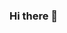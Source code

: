 ### Hi there 👋

<!--
**adiaz-banyan/adiaz-banyan** is a ✨ _special_ ✨ repository because its `README.md` (this file) appears on your GitHub profile.

Here are some ideas to get you started:

- 🔭 I’m currently on the devolpment stage of the Cianna Lighting site
- 🌱 I’m currently learning python with JTC!
- 👯 I’m looking to collaborate with many amazing people.
- 💬 Ask me about my work! I would love to discuss it.
- 📫 How to reach me: 
adriandsm777@gmail.com

- 😄 Pronouns: ...
- ⚡ Fun fact: ...
-->
